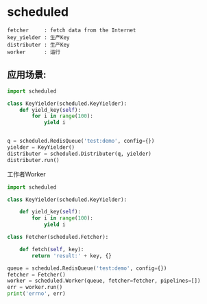 # scheduled
    fetcher     : fetch data from the Internet
    key_yielder : 生产Key
    distributer : 生产Key
    worker      : 运行
## 应用场景: 
```python
import scheduled

class KeyYielder(scheduled.KeyYielder):
    def yield_key(self):
        for i in range(100):
            yield i


q = scheduled.RedisQueue('test:demo', config={})
yielder = KeyYielder()
distributer = scheduled.Distributer(q, yielder)
distributer.run()
```

工作者Worker
```python
import scheduled

class KeyYielder(scheduled.KeyYielder):

    def yield_key(self):
        for i in range(100):
            yield i

class Fetcher(scheduled.Fetcher):

    def fetch(self, key):
        return 'result:' + key, {}

queue = scheduled.RedisQueue('test:demo', config={})
fetcher = Fetcher()
worker = scheduled.Worker(queue, fetcher=fetcher, pipelines=[])
err = worker.run()
print('errno', err)
```
